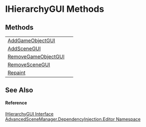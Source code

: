 # IHierarchyGUI Methods




## Methods
<table>
<tr>
<td><a href="M_AdvancedSceneManager_DependencyInjection_Editor_IHierarchyGUI_AddGameObjectGUI.md">AddGameObjectGUI</a></td>
<td> </td></tr>
<tr>
<td><a href="M_AdvancedSceneManager_DependencyInjection_Editor_IHierarchyGUI_AddSceneGUI.md">AddSceneGUI</a></td>
<td> </td></tr>
<tr>
<td><a href="M_AdvancedSceneManager_DependencyInjection_Editor_IHierarchyGUI_RemoveGameObjectGUI.md">RemoveGameObjectGUI</a></td>
<td> </td></tr>
<tr>
<td><a href="M_AdvancedSceneManager_DependencyInjection_Editor_IHierarchyGUI_RemoveSceneGUI.md">RemoveSceneGUI</a></td>
<td> </td></tr>
<tr>
<td><a href="M_AdvancedSceneManager_DependencyInjection_Editor_IHierarchyGUI_Repaint.md">Repaint</a></td>
<td> </td></tr>
</table>

## See Also


#### Reference
<a href="T_AdvancedSceneManager_DependencyInjection_Editor_IHierarchyGUI.md">IHierarchyGUI Interface</a>  
<a href="N_AdvancedSceneManager_DependencyInjection_Editor.md">AdvancedSceneManager.DependencyInjection.Editor Namespace</a>  

